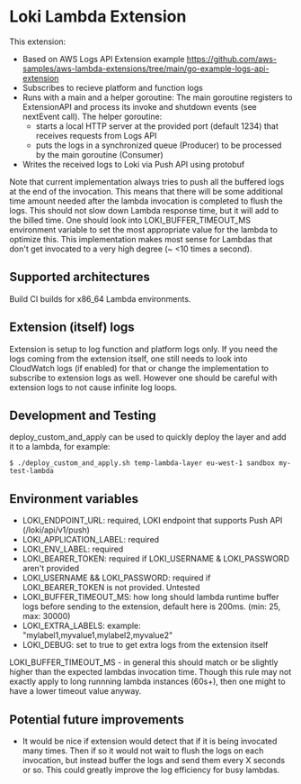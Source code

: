 # Loki Lambda Extension

This extension: 
* Based on AWS Logs API Extension example https://github.com/aws-samples/aws-lambda-extensions/tree/main/go-example-logs-api-extension
* Subscribes to recieve platform and function logs
* Runs with a main and a helper goroutine: The main goroutine registers to ExtensionAPI and process its invoke and shutdown events (see nextEvent call). The helper goroutine:
    - starts a local HTTP server at the provided port (default 1234) that receives requests from Logs API
    - puts the logs in a synchronized queue (Producer) to be processed by the main goroutine (Consumer)
* Writes the received logs to Loki via Push API using protobuf

Note that current implementation always tries to push all the buffered logs at the end of the invocation. This means that there will be some additional time amount needed after the lambda invocation is completed to flush the logs. This should not slow down Lambda response time, but it will add to the billed time. One should look into LOKI_BUFFER_TIMEOUT_MS environment variable to set the most appropriate value for the lambda to optimize this. This implementation makes most sense for Lambdas that don't get invocated to a very high degree (~ <10 times a second).

## Supported architectures

Build CI builds for x86_64 Lambda environments.

## Extension (itself) logs

Extension is setup to log function and platform logs only. If you need the logs coming from the extension itself, one still needs to look into CloudWatch logs (if enabled) for that or change the implementation to subscribe to extension logs as well. However one should be careful with extension logs to not cause infinite log loops.

## Development and Testing

deploy_custom_and_apply can be used to quickly deploy the layer and add it to a lambda, for example:
```console
$ ./deploy_custom_and_apply.sh temp-lambda-layer eu-west-1 sandbox my-test-lambda
```

## Environment variables

* LOKI_ENDPOINT_URL: required, LOKI endpoint that supports Push API (/loki/api/v1/push)
* LOKI_APPLICATION_LABEL: required
* LOKI_ENV_LABEL: required
* LOKI_BEARER_TOKEN: required if LOKI_USERNAME & LOKI_PASSWORD aren't provided
* LOKI_USERNAME && LOKI_PASSWORD: required if LOKI_BEARER_TOKEN is not provided. Untested
* LOKI_BUFFER_TIMEOUT_MS: how long should lambda runtime buffer logs before sending to the extension, default here is 200ms. (min: 25, max: 30000)
* LOKI_EXTRA_LABELS: example: "mylabel1,myvalue1,mylabel2,myvalue2"
* LOKI_DEBUG: set to true to get extra logs from the extension itself

LOKI_BUFFER_TIMEOUT_MS - in general this should match or be slightly higher than the expected lambdas invocation time. Though this rule may not exactly apply to long runnning lambda instances (60s+), then one might to have a lower timeout value anyway.

## Potential future improvements

* It would be nice if extension would detect that if it is being invocated many times. Then if so it would not wait to flush the logs on each invocation, but instead buffer the logs and send them every X seconds or so. This could greatly improve the log efficiency for busy lambdas.
